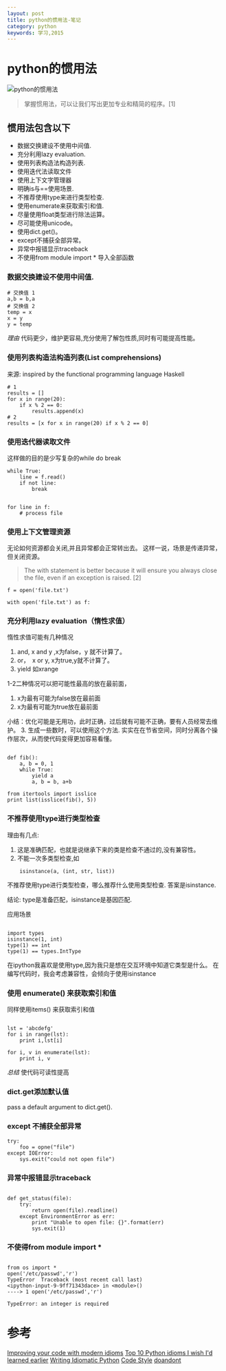 ```yaml
---
layout: post
title: python的惯用法-笔记
category: python
keywords: 学习,2015
---
```


# python的惯用法


![python的惯用法](http://7xnnj6.com1.z0.glb.clouddn.com/python的惯用法.png)

> 掌握惯用法，可以让我们写出更加专业和精简的程序。[1]

## 惯用法包含以下

+ 数据交换建设不使用中间值.
+ 充分利用lazy evaluation.
+ 使用列表构造法构造列表.
+ 使用迭代法读取文件
+ 使用上下文字管理器
+ 明确is与==使用场景.
+ 不推荐使用type来进行类型检查.
+ 使用enumerate来获取索引和值.
+ 尽量使用float类型进行除法运算。
+ 尽可能使用unicode。
+ 使用dict.get()。
+ except不捕获全部异常。
+ 异常中报错显示traceback
+ 不使用from module import * 导入全部函数

### 数据交换建设不使用中间值.
```
# 交换值 1
a,b = b,a
# 交换值 2
temp = x
x = y
y = temp

```
*理由*
代码更少，维护更容易,充分使用了解包性质,同时有可能提高性能。

### 使用列表构造法构造列表(List comprehensions)

来源:
inspired by the functional programming language Haskell

```
# 1
results = []
for x in range(20):
    if x % 2 == 0:
        results.append(x)
# 2
results = [x for x in range(20) if x % 2 == 0]

```

### 使用迭代器读取文件

这样做的目的是少写复杂的while do break

```
while True:
    line = f.read()
    if not line:
        break


for line in f:
    # process file

```

### 使用上下文管理资源

无论如何资源都会关闭,并且异常都会正常转出去。
这样一说，场景是传递异常，但关闭资源。
> The with statement is better because it will ensure you always close the file, even if an exception is raised. [2]

```
f = open('file.txt')

with open('file.txt') as f:

```

### 充分利用lazy evaluation（惰性求值）
惰性求值可能有几种情况

1. and, x and y ,x为false，y 就不计算了。
2. or，　x or y, x为true,y就不计算了。
3. yield 如xrange

1-2二种情况可以把可能性最高的放在最前面，
1. x为最有可能为false放在最前面
2. x为最有可能为true放在最前面

小结：优化可能是无用功，此时正确，过后就有可能不正确，要有人员经常去维护。
3. 生成一些数时，可以使用这个方法.
实实在在节省空间，同时分离各个操作层次，从而使代码变得更加容易看懂。

```

def fib():
    a, b = 0, 1
    while True:
        yield a
        a, b = b, a+b

from itertools import isslice
print list(isslice(fib(), 5))
```

### 不推荐使用type进行类型检查

理由有几点:
1. 这是准确匹配，也就是说继承下来的类是检查不通过的,没有兼容性。
2. 不能一次多类型检查,如

```
    isinstance(a, (int, str, list))
```

不推荐使用type进行类型检查，哪么推荐什么使用类型检查.
答案是isinstance.

结论: type是准备匹配，isinstance是基因匹配.


应用场景

```

import types
isinstance(1, int)
type(1) == int
type(1) == types.IntType

```

在ipython我喜欢是使用type,因为我只是想在交互环境中知道它类型是什么。
在编写代码时，我会考虑兼容性，会倾向于使用isinstance

### 使用 enumerate() 来获取索引和值
同样使用items() 来获取索引和值

```

lst = 'abcdefg'
for i in range(lst):
    print i,lst[i]

for i, v in enumerate(lst):
    print i, v

```

*总结*
使代码可读性提高


### dict.get添加默认值
pass a default argument to dict.get().

### except 不捕获全部异常


```
try:
    foo = opne("file")
except IOError:
    sys.exit("could not open file")
```

### 异常中报错显示traceback

```

def get_status(file):
    try:
        return open(file).readline()
    except EnvironmentError as err:
        print "Unable to open file: {}".format(err)
        sys.exit(1)

```


### 不使得from module import *


```

from os import *
open('/etc/passwd','r')
TypeError  Traceback (most recent call last)
<ipython-input-9-9ff71343dace> in <module>()
----> 1 open('/etc/passwd','r')

TypeError: an integer is required

```


# 参考

[Improving your code with modern idioms](http://python3porting.com/improving.html)
[Top 10 Python idioms I wish I'd learned earlier](http://prooffreaderplus.blogspot.com/2014/11/top-10-python-idioms-i-wished-id.html)
[Writing Idiomatic Python](https://www.jeffknupp.com/blog/2012/10/04/writing-idiomatic-python/)
[Code Style](http://python-guide-cn.readthedocs.org/en/latest/writing/style.html#access-a-dictionary-element)
[doandont](https://docs.python.org/2/howto/doanddont.html)
